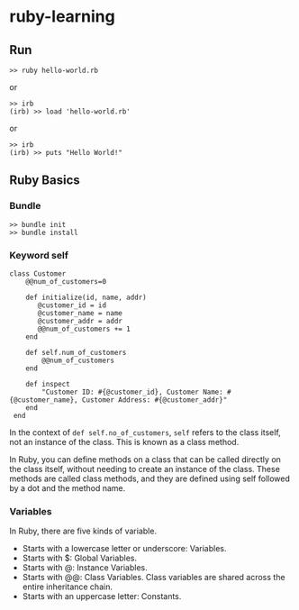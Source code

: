 # ruby-learning

## Run
```
>> ruby hello-world.rb
```

or
```
>> irb
(irb) >> load 'hello-world.rb'
```

or
```
>> irb
(irb) >> puts "Hello World!"
```

## Ruby Basics
### Bundle
```
>> bundle init
>> bundle install
```

### Keyword self
```
class Customer
    @@num_of_customers=0

    def initialize(id, name, addr)
       @customer_id = id
       @customer_name = name
       @customer_addr = addr
       @@num_of_customers += 1
    end

    def self.num_of_customers
        @@num_of_customers
    end

    def inspect
        "Customer ID: #{@customer_id}, Customer Name: #{@customer_name}, Customer Address: #{@customer_addr}"
    end
 end
```

In the context of `def self.no_of_customers`, `self` refers to the class itself, not an instance of the class. This is known as a class method.

In Ruby, you can define methods on a class that can be called directly on the class itself, without needing to create an instance of the class. These methods are called class methods, and they are defined using self followed by a dot and the method name.

### Variables
In Ruby, there are five kinds of variable.
- Starts with a lowercase letter or underscore: Variables.
- Starts with $: Global Variables.
- Starts with @: Instance Variables.
- Starts with @@: Class Variables. Class variables are shared across the entire inheritance chain.
- Starts with an uppercase letter: Constants.

